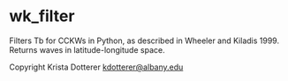 # wk_filter
Filters Tb for CCKWs in Python, as described in Wheeler and Kiladis 1999. Returns waves in latitude-longitude space.

Copyright Krista Dotterer kdotterer@albany.edu
